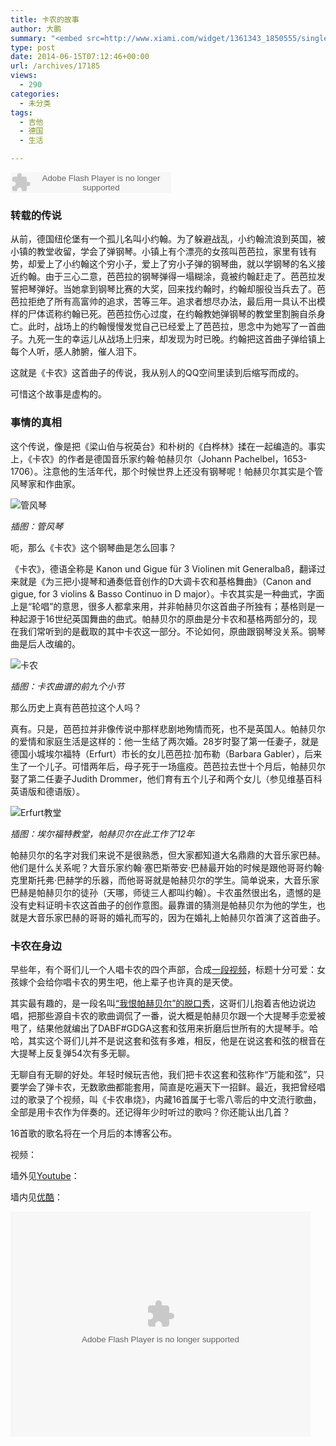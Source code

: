 ```yaml
---
title: 卡农的故事
author: 大鹏
summary: "<embed src=http://www.xiami.com/widget/1361343_1850555/singlePlayer.swf type=application/x-shockwave-flash width=257 height=33 wmode=transparent>"
type: post
date: 2014-06-15T07:12:46+00:00
url: /archives/17185
views:
  - 290
categories:
  - 未分类
tags:
  - 吉他
  - 德国
  - 生活

---
```

<embed src="http://www.xiami.com/widget/1361343_1850555/singlePlayer.swf" type="application/x-shockwave-flash" width="257" height="33" wmode="transparent">
  <br />
</embed>

### 转载的传说

从前，德国纽伦堡有一个孤儿名叫小约翰。为了躲避战乱，小约翰流浪到英国，被小镇的教堂收留，学会了弹钢琴。小镇上有个漂亮的女孩叫芭芭拉，家里有钱有势，却爱上了小约翰这个穷小子，爱上了穷小子弹的钢琴曲，就以学钢琴的名义接近约翰。由于三心二意，芭芭拉的钢琴弹得一塌糊涂，竟被约翰赶走了。芭芭拉发誓把琴弹好。当她拿到钢琴比赛的大奖，回来找约翰时，约翰却服役当兵去了。芭芭拉拒绝了所有高富帅的追求，苦等三年。追求者想尽办法，最后用一具认不出模样的尸体谎称约翰已死。芭芭拉伤心过度，在约翰教她弹钢琴的教堂里割腕自杀身亡。此时，战场上的约翰慢慢发觉自己已经爱上了芭芭拉，思念中为她写了一首曲子。九死一生的幸运儿从战场上归来，却发现为时已晚。约翰把这首曲子弹给镇上每个人听，感人肺腑，催人泪下。

这就是《卡农》这首曲子的传说，我从别人的QQ空间里读到后缩写而成的。

可惜这个故事是虚构的。

### 事情的真相

这个传说，像是把《梁山伯与祝英台》和朴树的《白桦林》揉在一起编造的。事实上，《卡农》的作者是德国音乐家约翰·帕赫贝尔（Johann Pachelbel，1653-1706）。注意他的生活年代，那个时候世界上还没有钢琴呢！帕赫贝尔其实是个管风琴家和作曲家。

![管风琴][1]

_插图：管风琴_

呃，那么《卡农》这个钢琴曲是怎么回事？

《卡农》，德语全称是 Kanon und Gigue für 3 Violinen mit Generalbaß，翻译过来就是《为三把小提琴和通奏低音创作的D大调卡农和基格舞曲》（Canon and gigue, for 3 violins & Basso Continuo in D major）。卡农其实是一种曲式，字面上是“轮唱”的意思，很多人都拿来用，并非帕赫贝尔这首曲子所独有；基格则是一种起源于16世纪英国舞曲的曲式。帕赫贝尔的原曲是分卡农和基格两部分的，现在我们常听到的是截取的其中卡农这一部分。不论如何，原曲跟钢琴没关系。钢琴曲是后人改编的。

![卡农][2]

_插图：卡农曲谱的前九个小节_

那么历史上真有芭芭拉这个人吗？

真有。只是，芭芭拉并非像传说中那样悲剧地殉情而死，也不是英国人。帕赫贝尔的爱情和家庭生活是这样的：他一生结了两次婚。28岁时娶了第一任妻子，就是德国小城埃尔福特（Erfurt）市长的女儿芭芭拉·加布勒（Barbara Gabler），后来生了一个儿子。可惜两年后，母子死于一场瘟疫。芭芭拉去世十个月后，帕赫贝尔娶了第二任妻子Judith Drommer，他们育有五个儿子和两个女儿（参见维基百科英语版和德语版）。

![Erfurt教堂][3]

_插图：埃尔福特教堂，帕赫贝尔在此工作了12年_

帕赫贝尔的名字对我们来说不是很熟悉，但大家都知道大名鼎鼎的大音乐家巴赫。他们是什么关系呢？大音乐家约翰·塞巴斯蒂安·巴赫最开始的时候是跟他哥哥约翰·克里斯托弗·巴赫学的乐器，而他哥哥就是帕赫贝尔的学生。简单说来，大音乐家巴赫是帕赫贝尔的徒孙（天哪，师徒三人都叫约翰）。卡农虽然很出名，遗憾的是没有史料证明卡农这首曲子的创作意图。最靠谱的猜测是帕赫贝尔为他的学生，也就是大音乐家巴赫的哥哥的婚礼而写的，因为在婚礼上帕赫贝尔首演了这首曲子。

### 卡农在身边

早些年，有个哥们儿一个人唱卡农的四个声部，合成[一段视频][4]，标题十分可爱：女孩嫁个会给你唱卡农的男生吧，他上辈子也许真的是天使。

其实最有趣的，是一段名叫[“我恨帕赫贝尔”的脱口秀][5]，这哥们儿抱着吉他边说边唱，把那些源自卡农的歌曲调侃了一番，说大概是帕赫贝尔跟一个大提琴手恋爱被甩了，结果他就编出了DABF#GDGA这套和弦用来折磨后世所有的大提琴手。哈哈，其实这个哥们儿并不是说这套和弦有多难，相反，他是在说这套和弦的根音在大提琴上反复弹54次有多无聊。

无聊自有无聊的好处。年轻时候玩吉他，我们把卡农这套和弦称作“万能和弦”，只要学会了弹卡农，无数歌曲都能套用，简直是吃遍天下一招鲜。最近，我把曾经唱过的歌录了个视频，叫《卡农串烧》，内藏16首属于七零八零后的中文流行歌曲，全部是用卡农作为伴奏的。还记得年少时听过的歌吗？你还能认出几首？

16首歌的歌名将在一个月后的本博客公布。

视频：

墙外见[Youtube][6]：



墙内见[优酷][7]：

<embed src="http://player.youku.com/player.php/sid/XNzI2NjkxMzQ0/v.swf" allowFullScreen="true" quality="high" width="480" height="360" align="middle" allowScriptAccess="always" type="application/x-shockwave-flash">
  <br />
</embed>

 [1]: http://i5.hexunimg.cn/2012-01-31/137585365.jpg
 [2]: http://upload.wikimedia.org/wikipedia/commons/thumb/1/16/Pachelbel-canon-colors.png/800px-Pachelbel-canon-colors.png
 [3]: http://upload.wikimedia.org/wikipedia/commons/6/64/Predigerkloster_Erfurt.jpg
 [4]: http://youtu.be/bzY_l-7Sr8I
 [5]: http://youtu.be/SGTnfkFTjwY
 [6]: http://youtu.be/i1u_Rm_pVes
 [7]: http://v.youku.com/v_show/id_XNzI2NjkxMzQ0.html
